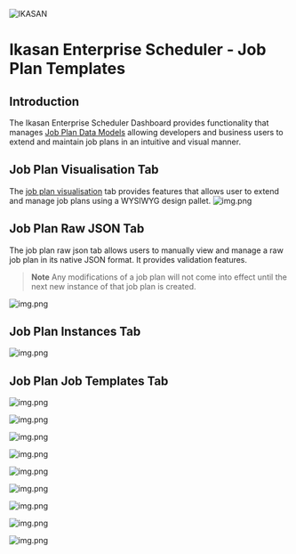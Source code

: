 ![IKASAN](../../../../developer/docs/quickstart-images/Ikasan-title-transparent.png)

# Ikasan Enterprise Scheduler - Job Plan Templates

## Introduction
The Ikasan Enterprise Scheduler Dashboard provides functionality that manages [Job Plan Data Models](../../job-orchestration/model/job-plan-data-model.md)
allowing developers and business users to extend and maintain job plans in an intuitive and visual manner.


## Job Plan Visualisation Tab
The [job plan visualisation](./managing-job-plan-templates-using-visualisation.md) tab provides features that allows user to 
extend and manage job plans using a WYSIWYG design pallet. 
![img.png](../../../images/job-plan-template-management-visualisation.png)

## Job Plan Raw JSON Tab

The job plan raw json tab allows users to manually view and manage a raw job plan in its native JSON format. It provides validation features.

> **Note**
> Any modifications of a job plan will not come into effect until the next new instance of that job plan is created.

![img.png](../../../images/job-plan-template-management-raw.png)

## Job Plan Instances Tab
![img.png](../../../images/job-plan-template-management-instances.png)

## Job Plan Job Templates Tab
![img.png](../../../images/job-plan-template-management-job-templates.png)

![img.png](../../../images/job-plan-template-management-actions.png)

![img.png](../../../images/job-plan-template-management-edit-job-plan.png)

![img.png](../../../images/job-plan-template-management-encrypt-job-plan-param-value.png)

![img.png](../../../images/job-plan-parameters.png)

![img.png](../../../images/new-job-plan-template.png)

![img.png](../../../images/upload-job-template.png)

![img.png](../../../images/create-new-job.png)

![img.png](../../../images/adding-child-job-plan.png)